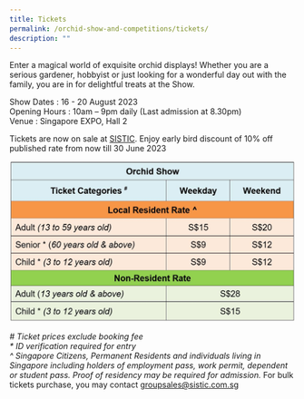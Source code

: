 ```yaml
---
title: Tickets
permalink: /orchid-show-and-competitions/tickets/
description: ""
---
```

Enter a magical world of exquisite orchid displays!  Whether you are a serious gardener, hobbyist or just looking for a wonderful day out with the family, you are in for delightful treats at the Show.  

Show Dates	  : 16 - 20 August 2023 <br>
Opening Hours : 10am – 9pm daily (Last admission at 8.30pm) <br>
Venue		 : Singapore EXPO, Hall 2

Tickets are now on sale at [SISTIC](https://www.sistic.com.sg/events/apoc2023b). Enjoy early bird discount of 10% off published rate from now till 30 June 2023

![Show Ticketing Pricing](/images/show_ticket_pricing.jpg)



_#_ _Ticket prices exclude booking fee  
\* ID verification required for entry  
^ Singapore Citizens, Permanent Residents and individuals living in Singapore including holders of employment pass, work permit, dependent or student pass. Proof of residency may be required for admission._
For bulk tickets purchase, you may contact groupsales@sistic.com.sg